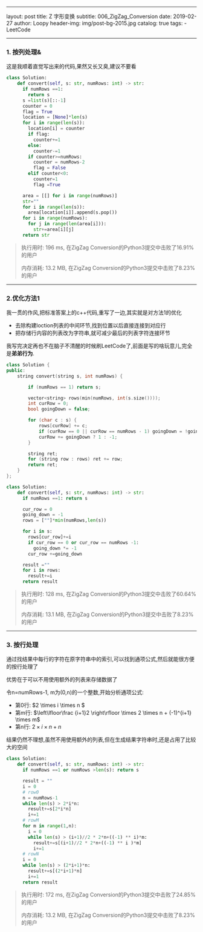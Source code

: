   ---
  layout:     post
  title: Z 字形变换
  subtitle: 006_ZigZag_Conversion
  date:       2019-02-27
  author:     Loopy
  header-img: img/post-bg-2015.jpg
  catalog: true
  tags:
      - LeetCode

  ---


  ### 1. 按列处理&

  这是我顺着直觉写出来的代码,果然又长又臭,建议不要看

  ```python
  class Solution:
      def convert(self, s: str, numRows: int) -> str:
        if numRows ==1:
          return s
        s =list(s)[::-1]
        counter = 0
        flag = True
        location = [None]*len(s)
        for i in range(len(s)):
          location[i] = counter
          if flag:
            counter+=1
          else:
            counter-=1
          if counter>=numRows:
            counter = numRows-2
            flag = False
          elif counter<0:
            counter=1
            flag =True

        area = [[] for i in range(numRows)]
        str=""
        for i in range(len(s)):
          area[location[i]].append(s.pop())
        for i in range(numRows):
          for j in range(len(area[i])):
            str+=area[i][j]
        return str
  ```
  >执行用时: 196 ms, 在ZigZag Conversion的Python3提交中击败了16.91% 的用户
  >
  >内存消耗: 13.2 MB, 在ZigZag Conversion的Python3提交中击败了8.23% 的用户

  ---
  ### 2.优化方法1

  我一贯的作风,把标准答案上的c++代码,重写了一边,其实就是对方法1的优化

  - 去除构建loction列表的中间环节,找到位置以后直接连接到对应行
  - 把存储行内容的列表改为字符串,就可减少最后的列表字符连接环节

我写完决定再也不在脑子不清醒的时候刷LeetCode了,前面是写的啥玩意儿,完全是**弟弟行为**.
  ```c++
  class Solution {
  public:
      string convert(string s, int numRows) {

          if (numRows == 1) return s;

          vector<string> rows(min(numRows, int(s.size())));
          int curRow = 0;
          bool goingDown = false;

          for (char c : s) {
              rows[curRow] += c;
              if (curRow == 0 || curRow == numRows - 1) goingDown = !goingDown;
              curRow += goingDown ? 1 : -1;
          }

          string ret;
          for (string row : rows) ret += row;
          return ret;
      }
  };
  ```

  ```python
  class Solution:
      def convert(self, s: str, numRows: int) -> str:
        if numRows ==1: return s

        cur_row = 0
        going_down = -1
        rows = [""]*min(numRows,len(s))

        for i in s:
          rows[cur_row]+=i
          if cur_row == 0 or cur_row == numRows -1:
            going_down *= -1
          cur_row +=going_down

        result =""
        for i in rows:
          result+=i
        return result
```
>执行用时: 128 ms, 在ZigZag Conversion的Python3提交中击败了60.64% 的用户
>
>内存消耗: 13.1 MB, 在ZigZag Conversion的Python3提交中击败了8.23% 的用户

---
### 3. 按行处理

通过找结果中每行的字符在原字符串中的索引,可以找到通项公式,然后就能很方便的按行处理了

优势在于可以不用使用额外的列表来存储数据了

<script type="text/javascript" src="http://cdn.mathjax.org/mathjax/latest/MathJax.js?config=default"></script>
令n=numRows-1, m为(0,n)的一个整数,开始分析通项公式:
- 第0行: $2 \times i \times n $
- 第m行: $\left\lfloor\frac {i+1}2 \right\rfloor \times 2 \times n + (-1)^{i+1} \times m$
- 第n行: $2 \times i \times n + n$

结果仍然不理想,虽然不用使用额外的列表,但在生成结果字符串时,还是占用了比较大的空间

```python
class Solution:
    def convert(self, s: str, numRows: int) -> str:
      if numRows ==1 or numRows >len(s): return s

      result = ""
      i = 0
      # row0
      n = numRows-1
      while len(s) > 2*i*n:
        result+=s[2*i*n]
        i+=1
      # rowM
      for m in range(1,n):
        i = 0
        while len(s) > (i+1)//2 * 2*n+((-1) ** i)*m:
          result+=s[(i+1)//2 * 2*n+((-1) ** i )*m]
          i+=1
      # rowN
      i = 0
      while len(s) > (2*i+1)*n:
        result+=s[(2*i+1)*n]
        i+=1
      return result
```
>执行用时: 172 ms, 在ZigZag Conversion的Python3提交中击败了24.85% 的用户
>
>内存消耗: 13.2 MB, 在ZigZag Conversion的Python3提交中击败了8.23% 的用户
